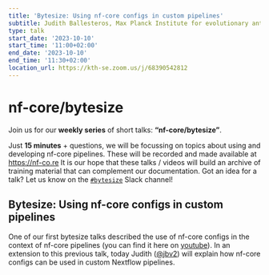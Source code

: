 ```yaml
---
title: 'Bytesize: Using nf-core configs in custom pipelines'
subtitle: Judith Ballesteros, Max Planck Institute for evolutionary anthropology
type: talk
start_date: '2023-10-10'
start_time: '11:00+02:00'
end_date: '2023-10-10'
end_time: '11:30+02:00'
location_url: https://kth-se.zoom.us/j/68390542812
---
```


# nf-core/bytesize

Join us for our **weekly series** of short talks: **“nf-core/bytesize”**.

Just **15 minutes** + questions, we will be focussing on topics about using and developing nf-core pipelines.
These will be recorded and made available at <https://nf-co.re>
It is our hope that these talks / videos will build an archive of training material that can complement our documentation. Got an idea for a talk? Let us know on the [`#bytesize`](https://nfcore.slack.com/channels/bytesize) Slack channel!

## Bytesize: Using nf-core configs in custom pipelines

One of our first bytesize talks described the use of nf-core configs in the context of nf-core pipelines (you can find it here on [youtube](https://youtu.be/cXBYusdjrc0)). In an extension to this previous talk, today Judith ([@jbv2](https://github.com/jbv2)) will explain how nf-core configs can be used in custom Nextflow pipelines.
